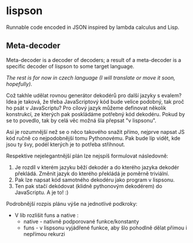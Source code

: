 # lispson
Runnable code encoded in JSON inspired by lambda calculus and Lisp.

## Meta-decoder
Meta-decoder is a decoder of decoders;
a result of a meta-decoder is a specific decoder of lispson to some target language. 

*The rest is for now in czech language (I will translate or move it soon, hopefully).*

Což takhle udělat rovnou generátor dekodérů pro další jazyky s evalem?
Idea je taková, že třeba JavaScriptový kód bude velice podobný, tak proč ho psát v JavaScriptu?
Pro cílový jazyk můžeme definovat několik konstrukcí, ze kterých pak poskládáme potřebný kód dekodéru.
Pokud by se to povedlo, tak by celá věc možná šla přepsat "v lispsonu".

Asi je rozumnější než se o něco takového snažit přímo, nejprve napsat JS kód ručně co nejpodobnější tomu Pythonovému.
Pak bude líp vidět, kde jsou ty švy, podél kterých je to potřeba střihnout.

Respektive nejelegantnější plán lze nejspíš formulovat následovně:

1. Je rozdíl v kterém jazyku běží dekodér a do kterého jazyka dekodér překládá. 
   Změnit jazyk do kterého překládá je poměrně triviální.
2. Pak lze napsat kód samotného dekodéru jako program v lispsonu.
3. Ten pak stačí dekódovat (klidně pythonovým dekodérem) do JavaScriptu. A je to! :)

Podrobnější rozpis plánu výše na jednotlivé podkroky:
 * V lib rozlišit funs a native :
    * native - nativně podporované funkce/konstanty
    * funs - v lispsonu vyjádřené funkce, aby šlo pohodlně dělat přímou i nepřímou rekurzi
    
    
 
